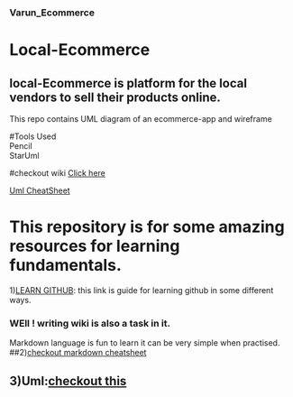 ### Varun_Ecommerce

# Local-Ecommerce
## local-Ecommerce is platform for the local vendors to sell their products online.

This repo contains UML diagram of an ecommerce-app and wireframe



#Tools Used<br>
Pencil<br>
StarUml<br>

#checkout wiki
[Click here](https://github.com/Coding-Bee/Learning./wiki)

[Uml CheatSheet](https://www.guru99.com/uml-cheatsheet-reference-guide.html)


# This repository is for some amazing resources for learning fundamentals.<br>
1)[LEARN GITHUB](https://try.github.io/): this link is guide for learning github in some different ways.<br>

### WEll ! writing wiki is also a task in it.
Markdown language is fun to learn it can be very simple when practised.
##2)[checkout markdown cheatsheet](https://www.markdownguide.org/cheat-sheet/)


## 3)Uml:[checkout this](https://www.uml.org/)
